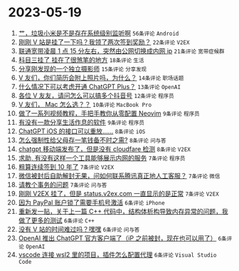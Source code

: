 # 2023-05-19

1. [艹，垃圾小米是不是存在系统级别监听啊](https://www.v2ex.com/t/941185) `56条评论` `Android`
1. [刚刚 V 站是挂了一下吗？我领了两次签到奖励？](https://www.v2ex.com/t/941192) `22条评论` `V2EX`
1. [联通宽带凌晨 1 点 15 分左右，突然由公网切换成内网 ip](https://www.v2ex.com/t/941160) `21条评论` `宽带症候群`
1. [科目三挂了 挂在了很煞笔的地方](https://www.v2ex.com/t/941203) `18条评论` `生活`
1. [分享刚发现的一个独立摄影师](https://www.v2ex.com/t/941159) `15条评论` `分享发现`
1. [V 友们，你们简历会附上照片吗，为什么？](https://www.v2ex.com/t/941219) `14条评论` `职场话题`
1. [什么情况下可以考虑开通 ChatGPT Plus？](https://www.v2ex.com/t/941162) `13条评论` `OpenAI`
1. [各位 V 友友，请问怎么可以搞多个抖音号](https://www.v2ex.com/t/941169) `12条评论` `程序员`
1. [V 友们， Mac 怎么选？？](https://www.v2ex.com/t/941193) `10条评论` `MacBook Pro`
1. [做了一系列视频教程，手把手教你从零配置 Neovim](https://www.v2ex.com/t/941208) `9条评论` `程序员`
1. [有没有一款分享生活作息的软件](https://www.v2ex.com/t/941164) `9条评论` `程序员`
1. [ChatGPT iOS 的接口可以重放……](https://www.v2ex.com/t/941230) `8条评论` `iOS`
1. [怎么强制性给父母存一笔钱备不时之需?](https://www.v2ex.com/t/941212) `8条评论` `问与答`
1. [chatgpt 移动端发布了，但是没有 cloudfare 检测](https://www.v2ex.com/t/941173) `8条评论` `V2EX`
1. [求助, 有没有这样一个工具能够展示内网的服务](https://www.v2ex.com/t/941218) `7条评论` `程序员`
1. [粗算连续签到 10 年了](https://www.v2ex.com/t/941210) `7条评论` `V2EX`
1. [微信被封后自助解封无果，问如何联系腾讯真正地人工客服？](https://www.v2ex.com/t/941207) `7条评论` `微信`
1. [请教个事务的问题](https://www.v2ex.com/t/941201) `7条评论` `问与答`
1. [刚刚 V2EX 挂了，但是 status.v2ex.com 一直显示的是正常](https://www.v2ex.com/t/941189) `7条评论` `V2EX`
1. [因为 PayPal 账户锁了需要手机号激活](https://www.v2ex.com/t/941224) `6条评论` `iPhone`
1. [重新发一贴，关于上一篇 C++ 代码中，结构体析构导致内存异常的问题，我做了更多的测试](https://www.v2ex.com/t/941209) `6条评论` `C++`
1. [没有 V 站的时间难过吗？嘿嘿](https://www.v2ex.com/t/941195) `6条评论` `问与答`
1. [OpenAI 推出 ChatGPT 官方客户端了（iP 之前被封，现在也可以用了）](https://www.v2ex.com/t/941181) `6条评论` `OpenAI`
1. [vscode 连接 wsl2 里的项目，插件怎么配置代理](https://www.v2ex.com/t/941180) `6条评论` `Visual Studio Code`
